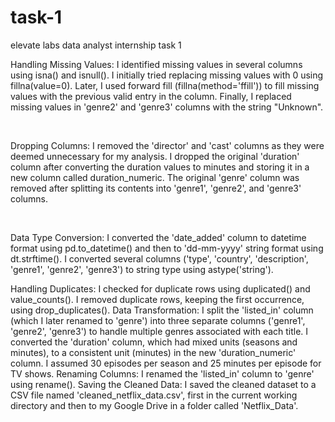# task-1
elevate labs data analyst internship task 1
<br/>
<p>
Handling Missing Values:
I identified missing values in several columns using isna() and isnull().
I initially tried replacing missing values with 0 using fillna(value=0).
Later, I used forward fill (fillna(method='ffill')) to fill missing values with the previous valid entry in the column.
Finally, I replaced missing values in 'genre2' and 'genre3' columns with the string "Unknown".
</p>
<br/>
<p>
Dropping Columns:
I removed the 'director' and 'cast' columns as they were deemed unnecessary for my analysis.
I dropped the original 'duration' column after converting the duration values to minutes and storing it in a new column called duration_numeric.
The original 'genre' column was removed after splitting its contents into 'genre1', 'genre2', and 'genre3' columns.
</p>
<br/>
<p>
  Data Type Conversion:
I converted the 'date_added' column to datetime format using pd.to_datetime() and then to 'dd-mm-yyyy' string format using dt.strftime().
I converted several columns ('type', 'country', 'description', 'genre1', 'genre2', 'genre3') to string type using astype('string').
</p>
  Handling Duplicates:
I checked for duplicate rows using duplicated() and value_counts().
I removed duplicate rows, keeping the first occurrence, using drop_duplicates().
Data Transformation:
I split the 'listed_in' column (which I later renamed to 'genre') into three separate columns ('genre1', 'genre2', 'genre3') to handle multiple genres associated with each title.
I converted the 'duration' column, which had mixed units (seasons and minutes), to a consistent unit (minutes) in the new 'duration_numeric' column. I assumed 30 episodes per season and 25 minutes per episode for TV shows.
Renaming Columns:
I renamed the 'listed_in' column to 'genre' using rename().
Saving the Cleaned Data:
I saved the cleaned dataset to a CSV file named 'cleaned_netflix_data.csv', first in the current working directory and then to my Google Drive in a folder called 'Netflix_Data'.
